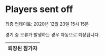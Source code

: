 # Players sent off
최종 업데이트: 2020년 12월 23일 15시 15분


경기 중 오류가 발생하는 경우 자동으로 퇴장됩니다.


| 퇴장된 참가자 |
|:---:|